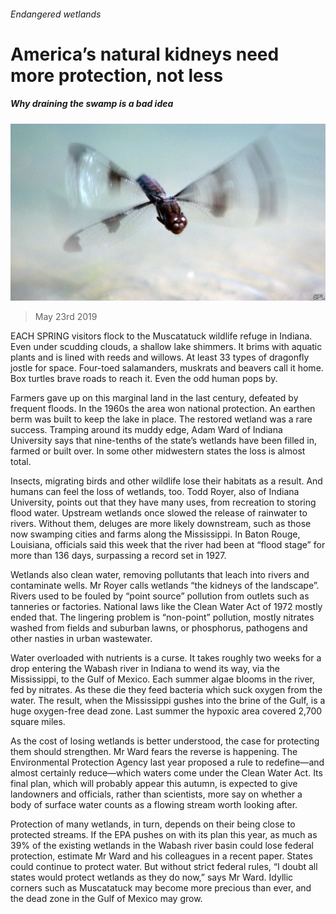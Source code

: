 ###### Endangered wetlands

# America’s natural kidneys need more protection, not less 

##### Why draining the swamp is a bad idea 

![image](images/20190525_usp508.jpg) 

> May 23rd 2019 

EACH SPRING visitors flock to the Muscatatuck wildlife refuge in Indiana. Even under scudding clouds, a shallow lake shimmers. It brims with aquatic plants and is lined with reeds and willows. At least 33 types of dragonfly jostle for space. Four-toed salamanders, muskrats and beavers call it home. Box turtles brave roads to reach it. Even the odd human pops by. 

Farmers gave up on this marginal land in the last century, defeated by frequent floods. In the 1960s the area won national protection. An earthen berm was built to keep the lake in place. The restored wetland was a rare success. Tramping around its muddy edge, Adam Ward of Indiana University says that nine-tenths of the state’s wetlands have been filled in, farmed or built over. In some other midwestern states the loss is almost total. 

Insects, migrating birds and other wildlife lose their habitats as a result. And humans can feel the loss of wetlands, too. Todd Royer, also of Indiana University, points out that they have many uses, from recreation to storing flood water. Upstream wetlands once slowed the release of rainwater to rivers. Without them, deluges are more likely downstream, such as those now swamping cities and farms along the Mississippi. In Baton Rouge, Louisiana, officials said this week that the river had been at “flood stage” for more than 136 days, surpassing a record set in 1927. 

Wetlands also clean water, removing pollutants that leach into rivers and contaminate wells. Mr Royer calls wetlands “the kidneys of the landscape”. Rivers used to be fouled by “point source” pollution from outlets such as tanneries or factories. National laws like the Clean Water Act of 1972 mostly ended that. The lingering problem is “non-point” pollution, mostly nitrates washed from fields and suburban lawns, or phosphorus, pathogens and other nasties in urban wastewater. 

Water overloaded with nutrients is a curse. It takes roughly two weeks for a drop entering the Wabash river in Indiana to wend its way, via the Mississippi, to the Gulf of Mexico. Each summer algae blooms in the river, fed by nitrates. As these die they feed bacteria which suck oxygen from the water. The result, when the Mississippi gushes into the brine of the Gulf, is a huge oxygen-free dead zone. Last summer the hypoxic area covered 2,700 square miles. 

As the cost of losing wetlands is better understood, the case for protecting them should strengthen. Mr Ward fears the reverse is happening. The Environmental Protection Agency last year proposed a rule to redefine—and almost certainly reduce—which waters come under the Clean Water Act. Its final plan, which will probably appear this autumn, is expected to give landowners and officials, rather than scientists, more say on whether a body of surface water counts as a flowing stream worth looking after. 

Protection of many wetlands, in turn, depends on their being close to protected streams. If the EPA pushes on with its plan this year, as much as 39% of the existing wetlands in the Wabash river basin could lose federal protection, estimate Mr Ward and his colleagues in a recent paper. States could continue to protect water. But without strict federal rules, “I doubt all states would protect wetlands as they do now,” says Mr Ward. Idyllic corners such as Muscatatuck may become more precious than ever, and the dead zone in the Gulf of Mexico may grow. 


